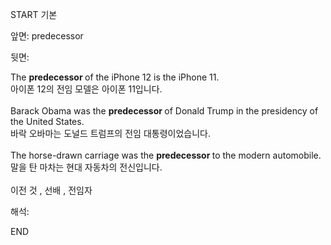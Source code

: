 START
기본

앞면:
predecessor


뒷면:
<div>The <b>predecessor </b>of the iPhone 12 is the iPhone 11.<br></div><div>아이폰 12의 전임 모델은 아이폰 11입니다.</div><div><br></div><div><div>Barack Obama was the <b>predecessor </b>of Donald Trump in the presidency of the United States.<br></div><div>바락 오바마는 도널드 트럼프의 전임 대통령이었습니다.<br></div></div><div><br></div><div>The horse-drawn carriage was the <b>predecessor </b>to the modern automobile.<br></div><div>말을 탄 마차는 현대 자동차의 전신입니다.<br></div><div><br></div><div>이전 것 , 선배 , 전임자</div>


해석:

END